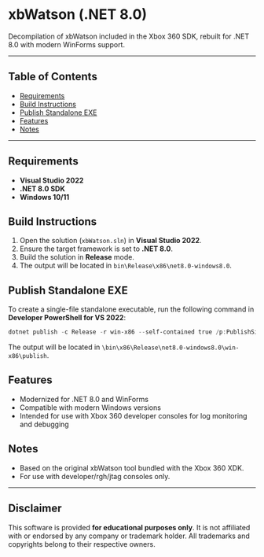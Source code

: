 # xbWatson (.NET 8.0)

Decompilation of xbWatson included in the Xbox 360 SDK, rebuilt for .NET 8.0 with modern WinForms support.

---

## Table of Contents
- [Requirements](#requirements)
- [Build Instructions](#build-instructions)
- [Publish Standalone EXE](#publish-standalone-exe)
- [Features](#features)
- [Notes](#notes)

---

## Requirements

- **Visual Studio 2022**
- **.NET 8.0 SDK**
- **Windows 10/11**

## Build Instructions

1. Open the solution (`xbWatson.sln`) in **Visual Studio 2022**.
2. Ensure the target framework is set to **.NET 8.0**.
3. Build the solution in **Release** mode.
4. The output will be located in `bin\Release\x86\net8.0-windows8.0`.

## Publish Standalone EXE

To create a single-file standalone executable, run the following command in **Developer PowerShell for VS 2022**:

```powershell
dotnet publish -c Release -r win-x86 --self-contained true /p:PublishSingleFile=true /p:IncludeAllContentForSelfExtract=true
```
The output will be located in `\bin\x86\Release\net8.0-windows8.0\win-x86\publish`.

## Features
- Modernized for .NET 8.0 and WinForms
- Compatible with modern Windows versions
- Intended for use with Xbox 360 developer consoles for log monitoring and debugging

## Notes
- Based on the original xbWatson tool bundled with the Xbox 360 XDK.
- For use with developer/rgh/jtag consoles only.

---

## Disclaimer

This software is provided **for educational purposes only**. It is not affiliated with or endorsed by any company or trademark holder. All trademarks and copyrights belong to their respective owners.
